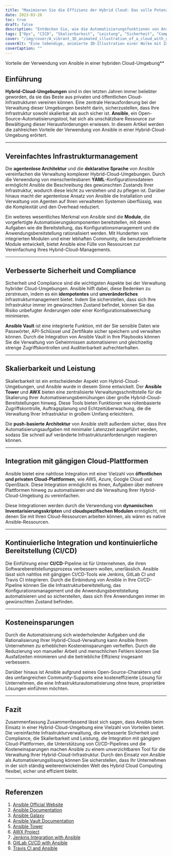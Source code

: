 ```yaml
---
title: "Maximieren Sie die Effizienz der Hybrid Cloud: Das volle Potenzial von Ansible ausschöpfen"
date: 2023-03-26
toc: true
draft: false
description: "Entdecken Sie, wie die Automatisierungsfunktionen von Ansible hybride Cloud-Umgebungen rationalisieren, sichern und optimieren können, um die Produktivität zu steigern."
tags: ["Ops", "CICD", "Skalierbarkeit", "Leistung", "Sicherheit", "Compliance", "Integration", "Amazon Web Services", "Microsoft Azure", "Google Cloud", "Ansible-Turm", "Ansible Galaxy", "Ansible Vault", "Kosteneinsparungen", "IT-Effizienz"]
cover: "/img/cover/A_vibrant_3D_animated_illustration_of_a_cloud_with_gears.png"
coverAlt: "Eine lebendige, animierte 3D-Illustration einer Wolke mit Zahnrädern im Inneren, die eine hybride Cloud-Umgebung darstellt und die effiziente und automatisierte Verwaltung der Cloud-Infrastruktur veranschaulicht."
coverCaption: ""
---
```

 Vorteile der Verwendung von Ansible in einer hybriden Cloud-Umgebung**

## Einführung

**Hybrid-Cloud-Umgebungen** sind in den letzten Jahren immer beliebter geworden, da sie das Beste aus privaten und öffentlichen Cloud-Infrastrukturen vereinen können. Eine zentrale Herausforderung bei der Verwaltung dieser Umgebungen besteht darin, sicherzustellen, dass Ihre Infrastruktur sowohl skalierbar als auch sicher ist. **Ansible**, ein Open-Source-Automatisierungstool, hat sich als unschätzbare Ressource zur Bewältigung dieser Herausforderungen erwiesen. In diesem Artikel werden die zahlreichen Vorteile der Verwendung von Ansible in einer Hybrid-Cloud-Umgebung erörtert.

______

## Vereinfachtes Infrastrukturmanagement

Die **agentenlose Architektur** und die **deklarative Sprache** von Ansible vereinfachen die Verwaltung komplexer Hybrid-Cloud-Umgebungen. Durch die Verwendung von menschenlesbaren **YAML**-Konfigurationsdateien ermöglicht Ansible die Beschreibung des gewünschten Zustands Ihrer Infrastruktur, wodurch diese leicht zu verstehen und zu pflegen ist. Darüber hinaus macht der agentenlose Ansatz von Ansible die Installation und Verwaltung von Agenten auf Ihren verwalteten Systemen überflüssig, was die Komplexität und den Overhead reduziert.

Ein weiteres wesentliches Merkmal von Ansible sind die **Module**, die vorgefertigte Automatisierungskomponenten bereitstellen, mit denen Aufgaben wie die Bereitstellung, das Konfigurationsmanagement und die Anwendungsbereitstellung rationalisiert werden. Mit Hunderten von integrierten Modulen und einer lebhaften Community, die benutzerdefinierte Module entwickelt, bietet Ansible eine Fülle von Ressourcen zur Vereinfachung Ihres Hybrid-Cloud-Managements.

______

## Verbesserte Sicherheit und Compliance

Sicherheit und Compliance sind die wichtigsten Aspekte bei der Verwaltung hybrider Cloud-Umgebungen. Ansible hilft dabei, diese Bedenken zu zerstreuen, indem es ein **idempotentes** und **unveränderliches** Infrastrukturmanagement bietet. Indem Sie sicherstellen, dass sich Ihre Infrastruktur immer im gewünschten Zustand befindet, können Sie das Risiko unbefugter Änderungen oder einer Konfigurationsabweichung minimieren.

**Ansible Vault** ist eine integrierte Funktion, mit der Sie sensible Daten wie Passwörter, API-Schlüssel und Zertifikate sicher speichern und verwalten können. Durch die Integration von Ansible Vault in Ihre Playbooks können Sie die Verwaltung von Geheimnissen automatisieren und gleichzeitig strenge Zugriffskontrollen und Auditierbarkeit aufrechterhalten.

______

## Skalierbarkeit und Leistung

Skalierbarkeit ist ein entscheidender Aspekt von Hybrid-Cloud-Umgebungen, und Ansible wurde in diesem Sinne entwickelt. Der **Ansible Tower** und **AWX** bieten eine zentralisierte Verwaltungsschnittstelle für die Skalierung Ihrer Automatisierungsbemühungen über große Hybrid-Cloud-Bereitstellungen hinweg. Diese Tools bieten Funktionen wie rollenbasierte Zugriffskontrolle, Auftragsplanung und Echtzeitüberwachung, die die Verwaltung Ihrer Infrastruktur in großem Umfang erleichtern.

Die **push-basierte Architektur** von Ansible stellt außerdem sicher, dass Ihre Automatisierungsaufgaben mit minimaler Latenzzeit ausgeführt werden, sodass Sie schnell auf veränderte Infrastrukturanforderungen reagieren können.

______

## Integration mit gängigen Cloud-Plattformen

Ansible bietet eine nahtlose Integration mit einer Vielzahl von **öffentlichen und privaten Cloud-Plattformen**, wie AWS, Azure, Google Cloud und OpenStack. Diese Integration ermöglicht es Ihnen, Aufgaben über mehrere Plattformen hinweg zu automatisieren und die Verwaltung Ihrer Hybrid-Cloud-Umgebung zu vereinfachen.

Diese Integrationen werden durch die Verwendung von **dynamischen Inventarisierungsskripten** und **cloudspezifischen Modulen** ermöglicht, mit denen Sie mit Ihren Cloud-Ressourcen arbeiten können, als wären es native Ansible-Ressourcen.

______

## Kontinuierliche Integration und kontinuierliche Bereitstellung (CI/CD)

Die Einführung einer **CI/CD**-Pipeline ist für Unternehmen, die ihren Softwarebereitstellungsprozess verbessern wollen, unerlässlich. Ansible lässt sich nahtlos mit gängigen CI/CD-Tools wie Jenkins, GitLab CI und Travis CI integrieren. Durch die Einbindung von Ansible in Ihre CI/CD-Pipeline können Sie die Infrastrukturbereitstellung, das Konfigurationsmanagement und die Anwendungsbereitstellung automatisieren und so sicherstellen, dass sich Ihre Anwendungen immer im gewünschten Zustand befinden.

______

## Kosteneinsparungen

Durch die Automatisierung sich wiederholender Aufgaben und die Rationalisierung Ihrer Hybrid-Cloud-Verwaltung kann Ansible Ihrem Unternehmen zu erheblichen Kosteneinsparungen verhelfen. Durch die Reduzierung von manueller Arbeit und menschlichen Fehlern können Sie Ausfallzeiten minimieren und die betriebliche Effizienz insgesamt verbessern.

Darüber hinaus ist Ansible aufgrund seines Open-Source-Charakters und des umfangreichen Community-Supports eine kosteneffiziente Lösung für Unternehmen, die eine Infrastrukturautomatisierung ohne teure, proprietäre Lösungen einführen möchten.

______

## Fazit

Zusammenfassung Zusammenfassend lässt sich sagen, dass Ansible beim Einsatz in einer Hybrid-Cloud-Umgebung eine Vielzahl von Vorteilen bietet. Die vereinfachte Infrastrukturverwaltung, die verbesserte Sicherheit und Compliance, die Skalierbarkeit und Leistung, die Integration mit gängigen Cloud-Plattformen, die Unterstützung von CI/CD-Pipelines und die Kosteneinsparungen machen Ansible zu einem unverzichtbaren Tool für die Verwaltung Ihrer Hybrid-Cloud-Infrastruktur. Durch den Einsatz von Ansible als Automatisierungslösung können Sie sicherstellen, dass Ihr Unternehmen in der sich ständig weiterentwickelnden Welt des Hybrid Cloud Computing flexibel, sicher und effizient bleibt.

______

## Referenzen

1. [Ansible Official Website](https://www.ansible.com/)
2. [Ansible Documentation](https://docs.ansible.com/)
3. [Ansible Galaxy](https://galaxy.ansible.com/)
4. [Ansible Vault Documentation](https://docs.ansible.com/ansible/latest/user_guide/vault.html)
5. [Ansible Tower](https://www.ansible.com/products/tower)
6. [AWX Project](https://github.com/ansible/awx)
7. [Jenkins Integration with Ansible](https://plugins.jenkins.io/ansible/)
8. [GitLab CI/CD with Ansible](https://docs.gitlab.com/ee/ci/examples/ansible/)
9. [Travis CI and Ansible](https://docs.travis-ci.com/user/deployment/ansible/)


